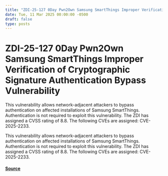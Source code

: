 ```yaml
---
title: "ZDI-25-127 0Day Pwn2Own Samsung SmartThings Improper Verification of Cryptographic Signature Authentication Bypass Vulnerability"
date: Tue, 11 Mar 2025 00:00:00 -0500
draft: false
type: posts
---
```

# ZDI-25-127 0Day Pwn2Own Samsung SmartThings Improper Verification of Cryptographic Signature Authentication Bypass Vulnerability





This vulnerability allows network-adjacent attackers to bypass authentication on affected installations of Samsung SmartThings. Authentication is not required to exploit this vulnerability. The ZDI has assigned a CVSS rating of 8.8. The following CVEs are assigned: CVE-2025-2233.

This vulnerability allows network-adjacent attackers to bypass authentication on affected installations of Samsung SmartThings. Authentication is not required to exploit this vulnerability. The ZDI has assigned a CVSS rating of 8.8. The following CVEs are assigned: CVE-2025-2233.

#### [Source](http://www.zerodayinitiative.com/advisories/ZDI-25-127/)

